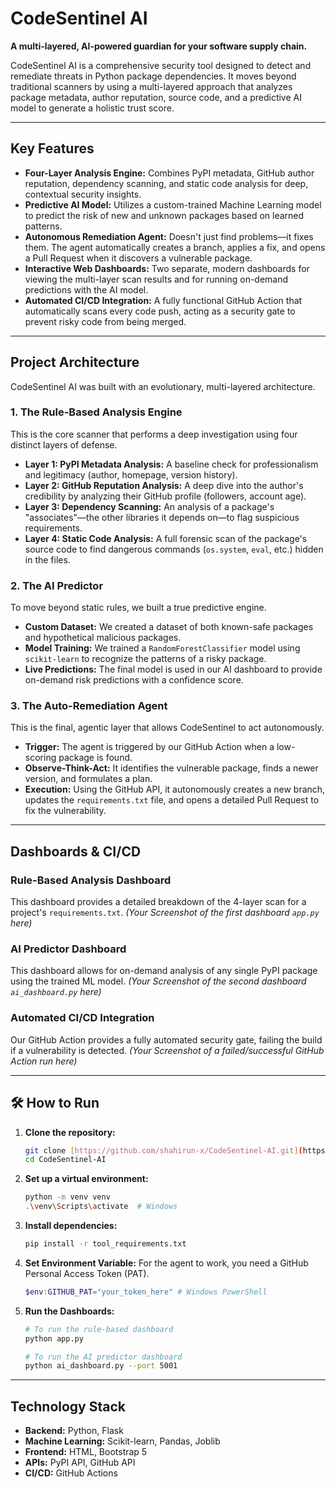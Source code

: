# CodeSentinel AI

**A multi-layered, AI-powered guardian for your software supply chain.**

CodeSentinel AI is a comprehensive security tool designed to detect and remediate threats in Python package dependencies. It moves beyond traditional scanners by using a multi-layered approach that analyzes package metadata, author reputation, source code, and a predictive AI model to generate a holistic trust score.

---

## Key Features

* **Four-Layer Analysis Engine:** Combines PyPI metadata, GitHub author reputation, dependency scanning, and static code analysis for deep, contextual security insights.
* **Predictive AI Model:** Utilizes a custom-trained Machine Learning model to predict the risk of new and unknown packages based on learned patterns.
* **Autonomous Remediation Agent:** Doesn't just find problems—it fixes them. The agent automatically creates a branch, applies a fix, and opens a Pull Request when it discovers a vulnerable package.
* **Interactive Web Dashboards:** Two separate, modern dashboards for viewing the multi-layer scan results and for running on-demand predictions with the AI model.
* **Automated CI/CD Integration:** A fully functional GitHub Action that automatically scans every code push, acting as a security gate to prevent risky code from being merged.

---

##  Project Architecture

CodeSentinel AI was built with an evolutionary, multi-layered architecture.

### 1. The Rule-Based Analysis Engine
This is the core scanner that performs a deep investigation using four distinct layers of defense.
* **Layer 1: PyPI Metadata Analysis:** A baseline check for professionalism and legitimacy (author, homepage, version history).
* **Layer 2: GitHub Reputation Analysis:** A deep dive into the author's credibility by analyzing their GitHub profile (followers, account age).
* **Layer 3: Dependency Scanning:** An analysis of a package's "associates"—the other libraries it depends on—to flag suspicious requirements.
* **Layer 4: Static Code Analysis:** A full forensic scan of the package's source code to find dangerous commands (`os.system`, `eval`, etc.) hidden in the files.

### 2. The AI Predictor
To move beyond static rules, we built a true predictive engine.
* **Custom Dataset:** We created a dataset of both known-safe packages and hypothetical malicious packages.
* **Model Training:** We trained a `RandomForestClassifier` model using `scikit-learn` to recognize the patterns of a risky package.
* **Live Predictions:** The final model is used in our AI dashboard to provide on-demand risk predictions with a confidence score.

### 3. The Auto-Remediation Agent
This is the final, agentic layer that allows CodeSentinel to act autonomously.
* **Trigger:** The agent is triggered by our GitHub Action when a low-scoring package is found.
* **Observe-Think-Act:** It identifies the vulnerable package, finds a newer version, and formulates a plan.
* **Execution:** Using the GitHub API, it autonomously creates a new branch, updates the `requirements.txt` file, and opens a detailed Pull Request to fix the vulnerability.

---

##  Dashboards & CI/CD

### Rule-Based Analysis Dashboard
This dashboard provides a detailed breakdown of the 4-layer scan for a project's `requirements.txt`.
*(Your Screenshot of the first dashboard `app.py` here)*

### AI Predictor Dashboard
This dashboard allows for on-demand analysis of any single PyPI package using the trained ML model.
*(Your Screenshot of the second dashboard `ai_dashboard.py` here)*

### Automated CI/CD Integration
Our GitHub Action provides a fully automated security gate, failing the build if a vulnerability is detected.
*(Your Screenshot of a failed/successful GitHub Action run here)*

---

## 🛠 How to Run

1.  **Clone the repository:**
    ```bash
    git clone [https://github.com/shahirun-x/CodeSentinel-AI.git](https://github.com/shahirun-x/CodeSentinel-AI.git)
    cd CodeSentinel-AI
    ```
2.  **Set up a virtual environment:**
    ```bash
    python -m venv venv
    .\venv\Scripts\activate  # Windows
    ```
3.  **Install dependencies:**
    ```bash
    pip install -r tool_requirements.txt
    ```
4.  **Set Environment Variable:** For the agent to work, you need a GitHub Personal Access Token (PAT).
    ```powershell
    $env:GITHUB_PAT="your_token_here" # Windows PowerShell
    ```
5.  **Run the Dashboards:**
    ```bash
    # To run the rule-based dashboard
    python app.py

    # To run the AI predictor dashboard
    python ai_dashboard.py --port 5001
    ```

---

##  Technology Stack
* **Backend:** Python, Flask
* **Machine Learning:** Scikit-learn, Pandas, Joblib
* **Frontend:** HTML, Bootstrap 5
* **APIs:** PyPI API, GitHub API
* **CI/CD:** GitHub Actions
